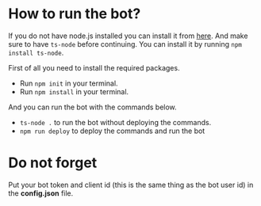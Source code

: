 # How to run the bot?

If you do not have node.js installed you can install it from [here](https://nodejs.org).
And make sure to have `ts-node` before continuing. You can install it by running `npm install ts-node`.

First of all you need to install the required packages.
- Run `npm init` in your terminal.
- Run `npm install` in your terminal.

And you can run the bot with the commands below.
- `ts-node .` to run the bot without deploying the commands.
- `npm run deploy` to deploy the commands and run the bot

# Do not forget
Put your bot token and client id (this is the same thing as the bot user id) in the **config.json** file.
